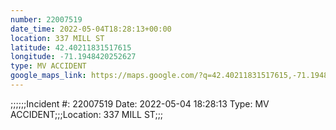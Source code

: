 ```yaml
---
number: 22007519
date_time: 2022-05-04T18:28:13+00:00
location: 337 MILL ST
latitude: 42.40211831517615
longitude: -71.1948420252627
type: MV ACCIDENT
google_maps_link: https://maps.google.com/?q=42.40211831517615,-71.1948420252627
---
```


;;;;;;Incident #: 22007519  Date: 2022-05-04 18:28:13   Type: MV ACCIDENT;;;Location: 337 MILL ST;;;
